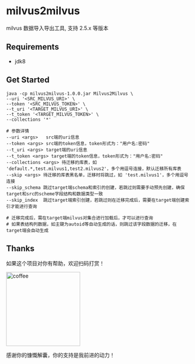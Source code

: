 # milvus2milvus

milvus 数据导入导出工具, 支持 2.5.x 等版本

## Requirements
- jdk8

## Get Started

```shell
java -cp milvus2milvus-1.0.0.jar Milvus2Milvus \
--uri '<SRC_MILVUS_URI>' \
--token '<SRC_MILVUS_TOKEN>' \
--t_uri '<TARGET_MILVUS_URI>' \
--t_token '<TARGET_MILVUS_TOKEN>' \
--collections '*'

# 参数详情
--uri <args>   src端的uri信息
--token <args> src端的token信息，token形式为："用户名:密码"
--t_uri <args> target端的uri信息
--t_token <args> target端的token信息，token形式为："用户名:密码"
--collections <args> 待迁移的库表，如 'default.*,test.milvus1,test2.milvus2'，多个用逗号连接，默认迁移所有库表
--skip <args> 待迁移的库表黑名单，迁移时将跳过，如 'test.milvus1'，多个用逗号连接
--skip_schema 跳过target端schema和索引的创建，若跳过则需要手动预先创建，确保target和src的scheme字段结构和数据类型一致
--skip_index  跳过target端索引创建，若跳过则在迁移完成后，需要在target端创建索引才能进行查询

# 迁移完成后，需在target端milvus对集合进行加载后，才可以进行查询
# 如果表结构列数据，如主键为autoid等自动生成的话，则跳过该字段数据的迁移，在target端会自动生成
```
## Thanks

如果这个项目对你有帮助，欢迎扫码打赏！

<img src="images/coffee.png" alt="coffee" width="200" height="200">

感谢你的慷慨解囊，你的支持是我前进的动力！
